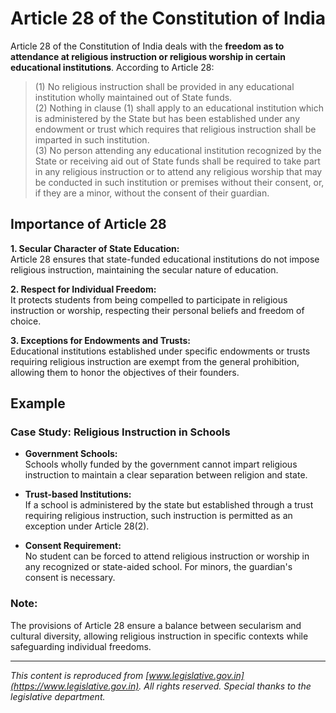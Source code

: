 # Article 28 of the Constitution of India

Article 28 of the Constitution of India deals with the **freedom as to attendance at religious instruction or religious worship in certain educational institutions**. According to Article 28:

> (1) No religious instruction shall be provided in any educational institution wholly maintained out of State funds.  
> (2) Nothing in clause (1) shall apply to an educational institution which is administered by the State but has been established under any endowment or trust which requires that religious instruction shall be imparted in such institution.  
> (3) No person attending any educational institution recognized by the State or receiving aid out of State funds shall be required to take part in any religious instruction or to attend any religious worship that may be conducted in such institution or premises without their consent, or, if they are a minor, without the consent of their guardian.

## Importance of Article 28

**1. Secular Character of State Education:**  
Article 28 ensures that state-funded educational institutions do not impose religious instruction, maintaining the secular nature of education.

**2. Respect for Individual Freedom:**  
It protects students from being compelled to participate in religious instruction or worship, respecting their personal beliefs and freedom of choice.

**3. Exceptions for Endowments and Trusts:**  
Educational institutions established under specific endowments or trusts requiring religious instruction are exempt from the general prohibition, allowing them to honor the objectives of their founders.

## Example

### Case Study: **Religious Instruction in Schools**

* **Government Schools:**  
  Schools wholly funded by the government cannot impart religious instruction to maintain a clear separation between religion and state.

* **Trust-based Institutions:**  
  If a school is administered by the state but established through a trust requiring religious instruction, such instruction is permitted as an exception under Article 28(2).

* **Consent Requirement:**  
  No student can be forced to attend religious instruction or worship in any recognized or state-aided school. For minors, the guardian's consent is necessary.

### Note:

The provisions of Article 28 ensure a balance between secularism and cultural diversity, allowing religious instruction in specific contexts while safeguarding individual freedoms.

---

*This content is reproduced from [www.legislative.gov.in](https://www.legislative.gov.in). All rights reserved. Special thanks to the legislative department.*
